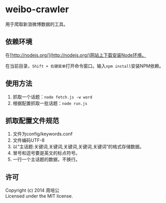 # weibo-crawler #

用于爬取新浪微博数据的工具。

## 依赖环境 ##

在[http://nodejs.org/](http://nodejs.org/)网站上下载安装Node环境。

在当前目录，`Shift + 右键菜单`打开命令窗口。输入`npm install`安装NPM依赖。

## 使用方法 ##

1. 抓取一个话题：`node fetch.js -w word`
2. 根据配置抓取一批话题：`node run.js`

## 抓取配置文件规范 ##

1. 文件为config/keywords.conf 
2. 文件编码UTF-8 
3. 以“主话题:关键词,关键词,关键词,关键词,关键词”的格式存储数据。 
4. 冒号和逗号要是英文的标点符号。 
5. 一行一个主话题的数据，不换行。

## 许可 ##

Copyright (c) 2014 周培公  
Licensed under the MIT license.